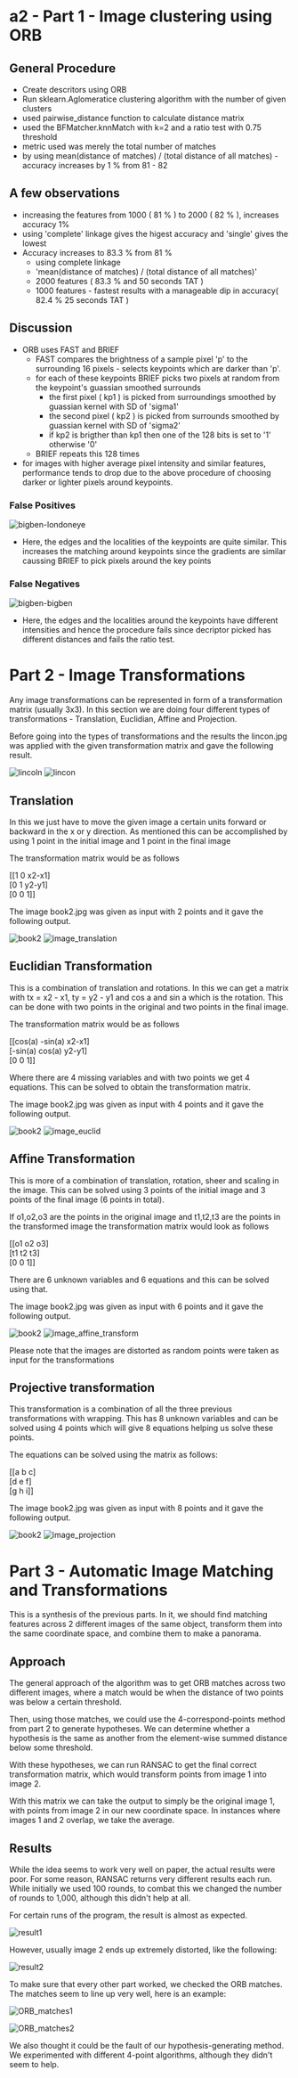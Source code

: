 # a2 - Part 1 - Image clustering using ORB

## General Procedure
- Create descritors using ORB
- Run sklearn.Aglomeratice clustering algorithm with the number of given clusters
- used pairwise_distance function to calculate distance matrix
- used the BFMatcher.knnMatch with k=2 and a ratio test with 0.75 threshold
- metric used was merely the total number of matches
- by using mean(distance of matches) / (total distance of all matches) - accuracy increases by 1 % from 81 - 82

## A few observations
- increasing the features from 1000 ( 81 % ) to 2000 ( 82 % ), increases accuracy 1%
- using 'complete' linkage gives the higest accuracy and 'single' gives the lowest
- Accuracy increases to 83.3 % from 81 %
  - using complete linkage
  - 'mean(distance of matches) / (total distance of all matches)'
  - 2000 features ( 83.3 % and 50 seconds TAT )
  - 1000 features - fastest results with a manageable dip in accuracy( 82.4 % 25 seconds TAT )


## Discussion
- ORB uses FAST and BRIEF
  - FAST compares the brightness of a sample pixel 'p' to the surrounding 16 pixels - selects keypoints which are darker than 'p'.
  - for each of these keypoints BRIEF picks two pixels at random from the keypoint's guassian smoothed surrounds
    - the first pixel ( kp1 ) is picked from surroundings smoothed by guassian kernel with SD of 'sigma1'
    - the second pixel ( kp2 ) is picked from surrounds smoothed by guassian kernel with SD of 'sigma2'
    - if kp2 is brigther than kp1 then one of the 128 bits is set to '1' otherwise '0'
  - BRIEF repeats this 128 times
- for images with higher average pixel intensity and similar features, performance tends to drop due to the above procedure of choosing darker or lighter pixels around keypoints.


### False Positives
![bigben-londoneye](https://github.iu.edu/cs-b657-sp2022/zseliger-sskuruva-idonbosc-a2/blob/main/fp-bigben-louvre.jpg)

- Here, the edges and the localities of the keypoints are quite similar. This increases the matching around keypoints since the gradients are similar caussing BRIEF to pick pixels around the key points

### False Negatives
![bigben-bigben](https://github.iu.edu/cs-b657-sp2022/zseliger-sskuruva-idonbosc-a2/blob/main/fn-bigben-bigben.jpg)

- Here, the edges and the localities around the keypoints have different intensities and hence the procedure fails since decriptor picked has different distances and fails the ratio test.

# Part 2 - Image Transformations

Any image transformations can be represented in form of a transformation matrix (usually 3x3). In this section we are doing four different types of transformations - Translation, Euclidian, Affine and Projection. 

Before going into the types of transformations and the results the lincon.jpg was applied with the given transformation matrix and gave the following result.

![lincoln](https://media.github.iu.edu/user/17604/files/7155ec04-9147-4b57-84b3-bd15794b7d98)
![lincon](https://media.github.iu.edu/user/17604/files/5ca5e759-35f1-43c1-82a3-7efb6d3d9d5e)

## Translation 

In this we just have to move the given image a certain units forward or backward in the x or y direction. As mentioned this can be accomplished by using 1 point in the initial image and 1 point in the final image

The transformation matrix would be as follows 

[[1 0 x2-x1] <br>
[0 1 y2-y1] <br>
[0 0 1]]

The image book2.jpg was given as input with 2 points and it gave the following output.

![book2](https://media.github.iu.edu/user/17604/files/e3753c35-f343-4833-9c38-9802787b0368)
![image_translation](https://media.github.iu.edu/user/17604/files/ed657c6b-ba8b-4a69-9219-59c6a50aa573)

## Euclidian Transformation

This is a combination of translation and rotations. In this we can get a matrix with tx = x2 - x1, ty = y2 - y1 and cos a and sin a which is the rotation. This can be done with two points in the original and two points in the final image.

The transformation matrix would be as follows

[[cos(a) -sin(a) x2-x1] <br>
[-sin(a) cos(a) y2-y1] <br>
[0 0 1]]

Where there are 4 missing variables and with two points we get 4 equations. This can be solved to obtain the transformation matrix.

The image book2.jpg was given as input with 4 points and it gave the following output.

![book2](https://media.github.iu.edu/user/17604/files/54eabdf8-53e3-45d4-b6fe-c6850d0de45c)
![image_euclid](https://media.github.iu.edu/user/17604/files/309d3d6a-da37-4c57-b342-b12236ae48ee)


## Affine Transformation

This is more of a combination of translation, rotation, sheer and scaling in the image. This can be solved using 3 points of the initial image and 3 points of the final image (6 points in total).

If o1,o2,o3 are the points in the original image and t1,t2,t3 are the points in the transformed image the transformation matrix would look as follows

[[o1 o2 o3] <br>
[t1 t2 t3] <br>
[0 0 1]]

There are 6 unknown variables and 6 equations and this can be solved using that.

The image book2.jpg was given as input with 6 points and it gave the following output.

![book2](https://media.github.iu.edu/user/17604/files/ef349d49-9bab-4446-aa0e-45d620c0f245)
![image_affine_transform](https://media.github.iu.edu/user/17604/files/27d9a036-854f-4308-8563-0234fe846a76)

Please note that the images are distorted as random points were taken as input for the transformations

## Projective transformation

This transformation is a combination of all the three previous transformations with wrapping. This has 8 unknown variables and can be solved using 4 points which will give 8 equations helping us solve these points.

The equations can be solved using the matrix as follows:

[[a b c] <br>
[d e f] <br>
[g h i]]

The image book2.jpg was given as input with 8 points and it gave the following output.

![book2](https://media.github.iu.edu/user/17604/files/c2b11f35-a5f5-4410-a3a2-89db759b0ee3)
![image_projection](https://media.github.iu.edu/user/17604/files/279e2357-1a4d-4357-a8e6-dfc7df4b2c3b)



# Part 3 - Automatic Image Matching and Transformations


This is a synthesis of the previous parts. In it, we should find matching features across 2 different images of the same object, transform them into the same coordinate space, and combine them to make a panorama.

## Approach

The general approach of the algorithm was to get ORB matches across two different images, where a match would be when the distance of two points was below a certain threshold.

Then, using those matches, we could use the 4-correspond-points method from part 2 to generate hypotheses. We can determine whether a hypothesis is the same as another from the element-wise summed distance below some threshold.

With these hypotheses, we can run RANSAC to get the final correct transformation matrix, which would transform points from image 1 into image 2.

With this matrix we can take the output to simply be the original image 1, with points from image 2 in our new coordinate space. In instances where images 1 and 2 overlap, we take the average.

## Results

While the idea seems to work very well on paper, the actual results were poor. For some reason, RANSAC returns very different results each run. While initially we used 100 rounds, to combat this we changed the number of rounds to 1,000, although this didn't help at all.

For certain runs of the program, the result is almost as expected.

![result1](https://github.iu.edu/cs-b657-sp2022/zseliger-sskuruva-idonbosc-a2/part3_output1.jpg)

However, usually image 2 ends up extremely distorted, like the following:

![result2](https://github.iu.edu/cs-b657-sp2022/zseliger-sskuruva-idonbosc-a2/part3_output2.jpg)

To make sure that every other part worked, we checked the ORB matches. The matches seem to line up very well, here is an example:

![ORB_matches1](https://github.iu.edu/cs-b657-sp2022/zseliger-sskuruva-idonbosc-a2/part3_matches1.jpg)

![ORB_matches2](https://github.iu.edu/cs-b657-sp2022/zseliger-sskuruva-idonbosc-a2/part3_matches2.jpg)

We also thought it could be the fault of our hypothesis-generating method. We experimented with different 4-point algorithms, although they didn't seem to help.
